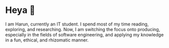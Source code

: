 # Heya 👋

I am Harun, currently an IT student. I spend most of my time reading, exploring, and researching. Now, I am switching the focus onto producing, especially in the fields of software engineering, and applying my knowledge in a fun, ethical, and rhizomatic manner.

